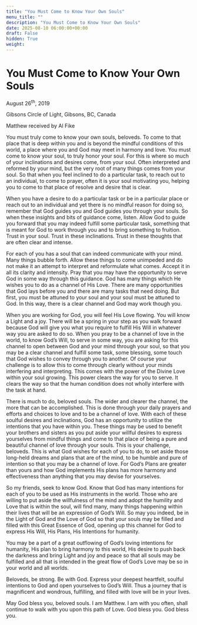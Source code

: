 ```yaml
---
title: "You Must Come to Know Your Own Souls"
menu_title: ""
description: "You Must Come to Know Your Own Souls"
date: 2025-08-10 06:00:00+00:00
draft: False
hidden: True
weight:
---
```

# You Must Come to Know Your Own Souls

August 26<sup>th</sup>, 2019

Gibsons Circle of Light, Gibsons, BC, Canada

Matthew received by Al Fike

You must truly come to know your own souls, beloveds. To come to that place that is deep within you and is beyond the mindful conditions of this world, a place where you and God may meet in harmony and love. You must come to know your soul, to truly honor your soul. For this is where so much of your inclinations and desires come, from your soul. Often interpreted and reformed by your mind, but the very root of many things comes from your soul. So that when you feel inclined to do a particular task, to reach out to an individual, to come to prayer, often it is your soul motivating you, helping you to come to that place of resolve and desire that is clear.

When you have a desire to do a particular task or be in a particular place or reach out to an individual and yet there is no mindful reason for doing so, remember that God guides you and God guides you through your souls. So when these insights and bits of guidance come, listen. Allow God to guide you forward that you may indeed fulfill some particular task, something that is meant for God to work through you and to bring something to fruition. Trust in your soul. Trust in these inclinations. Trust in these thoughts that are often clear and intense.

For each of you has a soul that can indeed communicate with your mind. Many things bubble forth. Allow these things to come unimpeded and do not make it an attempt to interpret and reformulate what comes. Accept it in all its clarity and intensity. Pray that you may have the opportunity to serve God in some way through this guidance. God has many things which He wishes you to do as a channel of His Love. There are many opportunities that God lays before you and there are many tasks that need doing. But first, you must be attuned to your soul and your soul must be attuned to God. In this way, there is a clear channel and God may work though you.

When you are working for God, you will feel His Love flowing. You will know a Light and a joy. There will be a spring in your step as you walk forward because God will give you what you require to fulfill His Will in whatever way you are asked to do so. When you pray to be a channel of love in the world, to know God’s Will, to serve in some way, you are asking for this channel to open between God and your mind through your soul, so that you may be a clear channel and fulfill some task, some blessing, some touch that God wishes to convey through you to another. Of course your challenge is to allow this to come through clearly without your minds interfering and interpreting. This comes with the power of the Divine Love within your soul growing. This power clears the way for you to serve. It clears the way so that the human condition does not wholly interfere with the task at hand.

There is much to do, beloved souls. The wider and clearer the channel, the more that can be accomplished. This is done through your daily prayers and efforts and choices to love and to be a channel of love. With each of these soulful desires and inclinations, God has an opportunity to utilize the intentions that you have within you. These things may be used to benefit your brothers and sisters as you put aside your willful desires to express yourselves from mindful things and come to that place of being a pure and beautiful channel of love through your souls. This is your challenge, beloveds. This is what God wishes for each of you to do, to set aside those long-held dreams and plans that are of the mind, to be humble and pure of intention so that you may be a channel of love. For God’s Plans are greater than yours and how God implements His plans has more harmony and effectiveness than anything that you may devise for yourselves.

So my friends, seek to know God. Know that God has many intentions for each of you to be used as His instruments in the world. Those who are willing to put aside the willfulness of the mind and adopt the humility and Love that is within the soul, will find many, many things happening within their lives that will be an expression of God’s Will. So may you indeed, be in the Light of God and the Love of God so that your souls may be filled and filled with this Great Essence of God, opening up this channel for God to express His Will, His Plans, His Intentions for humanity.

You may be a part of a great outflowing of God’s loving intentions for humanity, His plan to bring harmony to this world, His desire to push back the darkness and bring Light and joy and peace so that all souls may be fulfilled and all that is intended in the great flow of God’s Love may be so in your world and all worlds.

Beloveds, be strong. Be with God. Express your deepest heartfelt, soulful intentions to God and open yourselves to God’s Will. Thus a journey that is magnificent and wondrous, fulfilling, and filled with love will be in your lives.

May God bless you, beloved souls. I am Matthew. I am with you often, shall continue to walk with you upon this path of Love. God bless you. God bless you.
